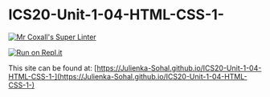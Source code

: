 # ICS20-Unit-1-04-HTML-CSS-1-

[![Mr Coxall's Super Linter](https://github.com/Julienka-Sohal/ICS20-Unit-1-04-HTML-CSS-1-/workflows/Mr%20Coxall's%20Super%20Linter/badge.svg)](https://github.com/Julienka-Sohal/ICS20-Unit-1-04-HTML-CSS-1-/actions/)

[![Run on Repl.it](https://repl.it/badge/github/Julienka-Sohal/ICS20-Unit-1-04-HTML-CSS-1-)](https://repl.it/github/Julienka-Sohal/ICS20-Unit-1-04-HTML-CSS-1-)

This site can be found at: [https://Julienka-Sohal.github.io/ICS20-Unit-1-04-HTML-CSS-1-](https://Julienka-Sohal.github.io/ICS20-Unit-1-04-HTML-CSS-1-)
